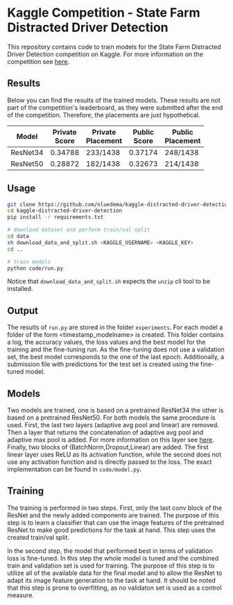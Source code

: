 # Kaggle Competition - State Farm Distracted Driver Detection
This repository contains code to train models for the State Farm Distracted Driver Detection competition on Kaggle. For more information on the competition see [here](https://www.kaggle.com/c/state-farm-distracted-driver-detection).

## Results
Below you can find the results of the trained models. These results are not part of the competition's leaderboard, as they were submitted after the end of the competition. Therefore, the placements are just hypothetical.

| Model | Private <br/> Score | Private <br/> Placement | Public <br/> Score | Public <br/> Placement |
| --- | --- | --- | --- | --- |
| ResNet34 | 0.34788 | 233/1438 | 0.37174 | 248/1438 |
| ResNet50 | 0.28872 | 182/1438 | 0.32673 | 214/1438 |

## Usage
```sh
git clone https://github.com/nluedema/kaggle-distracted-driver-detection.git
cd kaggle-distracted-driver-detection
pip install -r requirements.txt

# download dataset and perform train/val split
cd data
sh download_data_and_split.sh <KAGGLE_USERNAME> <KAGGLE_KEY>
cd ..

# train models
python code/run.py
```
Notice that `download_data_and_split.sh` expects the `unzip` cli tool to be installed.

## Output
The results of `run.py` are stored in the folder `experiments`. For each model a folder of the form <timestamp_modelname> is created. This folder contains a log, the accuracy values, the loss values and the best model for the training and the fine-tuning run. As the fine-tuning does not use a validation set, the best model corresponds to the one of the last epoch. Additionally, a submission file with predictions for the test set is created using the fine-tuned model.

## Models
Two models are trained, one is based on a pretrained ResNet34 the other is based on a pretrained ResNet50. For both models the same procedure is used. First, the last two layers (adaptive avg pool and linear) are removed. Then a layer that returns the concatenation of adaptive avg pool and adaptive max pool is added. For more information on this layer see [here](https://forums.fast.ai/t/what-is-the-distinct-usage-of-the-adaptiveconcatpool2d-layer/7600). Finally, two blocks of (BatchNorm,Dropout,Linear) are added. The first linear layer uses ReLU as its activation function, while the second does not use any activation function and is directly passed to the loss. The exact implementation can be found in `code/model.py`.

## Training
The training is performed in two steps. First, only the last conv block of the ResNet and the newly added components are trained. The purpose of this step is to learn a classifier that can use the image features of the pretrained ResNet to make good predictions for the task at hand. This step uses the created train/val split.

In the second step, the model that performed best in terms of validation loss is fine-tuned. In this step the whole model is tuned and the combined train and validation set is used for training. The purpose of this step is to utilize all of the available data for the final model and to allow the ResNet to adapt its image feature generation to the task at hand. It should be noted that this step is prone to overfitting, as no validaton set is used as a control measure.





